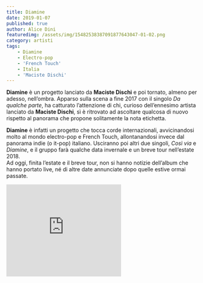 ```yaml
---
title: Diamine
date: 2019-01-07
published: true
author: Alice Dini
featuredimg: /assets/img/15482538387091877643047-01-02.png
category: artisti
tags:
    - Diamine
    - Electro-pop
    - 'French Touch'
    - Italia
    - 'Maciste Dischi'
---
```

**Diamine** è un progetto lanciato da **Maciste Dischi** e poi tornato, almeno per adesso, nell’ombra. Apparso sulla scena a fine 2017 con il singolo *Da qualche parte*, ha catturato l’attenzione di chi, curioso dell’ennesimo artista lanciato da **Maciste Dischi**, sì è ritrovato ad ascoltare qualcosa di nuovo rispetto al panorama che propone solitamente la nota etichetta.

**Diamine** è infatti un progetto che tocca corde internazionali, avvicinandosi molto al mondo electro-pop e French Touch, allontanandosi invece dal panorama indie (o it-pop) italiano. Usciranno poi altri due singoli, *Così via* e *Diamine*, e il gruppo farà qualche data invernale e un breve tour nell’estate 2018.  
Ad oggi, finita l’estate e il breve tour, non si hanno notizie dell’album che hanno portato live, né di altre date annunciate dopo quelle estive ormai passate.

<iframe frameborder="0" height="240" src="http://open.spotify.com/embed/user/h88a2wskowssdjog4i9abfbix/playlist/3Mveko9kvoqCzcf2FzHqxP" width="300"></iframe>
